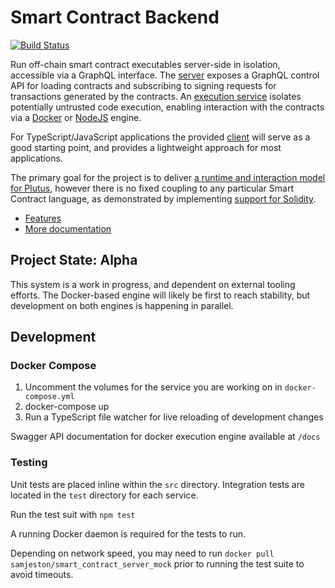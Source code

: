 # Smart Contract Backend

[![Build Status](http://13.238.211.79:8080/buildStatus/icon?job=smart-contract-backend%2Fdevelop)](http://13.238.211.79:8080/blue/organizations/jenkins/smart-contract-backend/)

Run off-chain smart contract executables server-side in isolation, accessible via a GraphQL interface. The [server](src/server/README.md) exposes a GraphQL control API for loading contracts and subscribing to signing requests for transactions generated by the contracts. An [execution service](src/execution_service/README.md) isolates potentially untrusted code execution, enabling interaction with the contracts via a [Docker](src/execution_service/infrastructure/execution_engines/DockerExecutionEngine.ts) or [NodeJS](src/execution_service/infrastructure/execution_engines/NodeJsExecutionEngine.ts) engine.

For TypeScript/JavaScript applications the provided [client](src/client/README.MD) will serve as a good starting point, and provides a lightweight approach for most applications.

The primary goal for the project is to deliver [a runtime and interaction model for Plutus](docs/Plutus_runtime_and_interaction_model.md), however there is no fixed coupling to any particular Smart Contract language, as demonstrated by implementing [support for Solidity](src/server/infrastructure/engine_clients/solidity/SolidityEngineClient.ts).

 - [Features](features)
 - [More documentation](docs)

## Project State: Alpha
This system is a work in progress, and dependent on external tooling efforts. The Docker-based engine will likely be first to reach stability, but development on both engines is happening in parallel.

## Development

### Docker Compose
1. Uncomment the volumes for the service you are working on in `docker-compose.yml`
2. docker-compose up
3. Run a TypeScript file watcher for live reloading of development changes

Swagger API documentation for docker execution engine available at `/docs`

### Testing
Unit tests are placed inline within the `src` directory. Integration tests are located in the `test` directory for each service.

Run the test suit with `npm test`

A running Docker daemon is required for the tests to run.

Depending on network speed, you may need to run `docker pull samjeston/smart_contract_server_mock` prior to running the test suite to avoid timeouts.
